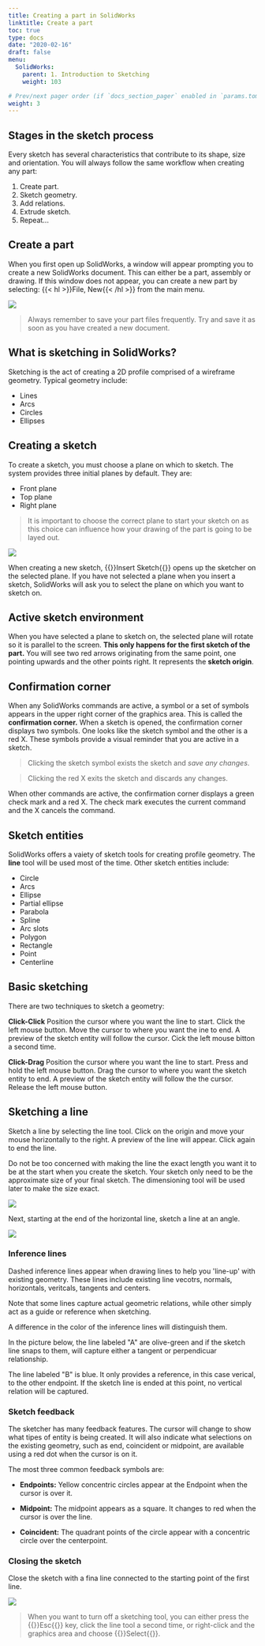 ```yaml
---
title: Creating a part in SolidWorks
linktitle: Create a part
toc: true
type: docs
date: "2020-02-16"
draft: false
menu:
  SolidWorks:
    parent: 1. Introduction to Sketching
    weight: 103

# Prev/next pager order (if `docs_section_pager` enabled in `params.toml`)
weight: 3
---
```


## Stages in the sketch process

Every sketch has several characteristics that contribute to its shape, size and orientation. You will always follow the same workflow when creating any part:

1. Create part.
2. Sketch geometry.
3. Add relations.
4. Extrude sketch.
5. Repeat...

## Create a part

When you first open up SolidWorks, a window will appear prompting you to create a new SolidWorks document. This can either be a part, assembly or drawing. If this window does not appear, you can create a new part by selecting: {{< hl >}}File, New{{< /hl >}} from the main menu.

![](/courses/SolidWorks/1-Creata-a-part_files/SolidWorks-New-file.PNG)

> Always remember to save your part files frequently. Try and save it as soon as you have created a new document.

## What is sketching in SolidWorks?
Sketching is the act of creating a 2D profile comprised of a wireframe geometry. Typical geometry include:
* Lines
* Arcs
* Circles
* Ellipses

## Creating a sketch
To create a sketch, you must choose a plane on which to sketch. The system provides three initial planes by default. They are:
* Front plane
* Top plane
* Right plane
> It is important to choose the correct plane to start your sketch on as this choice can influence how your drawing of the part is going to be layed out.

![](/courses/SolidWorks/1-Creata-a-part_files/SolidWorks-default-planes.PNG)

When creating a new sketch, {{<hl>}}Insert Sketch{{</hl>}} opens up the sketcher on the selected plane. If you have not selected a plane when you insert a sketch, SolidWorks will ask you to select the plane on which you want to sketch on.

## Active sketch environment
When you have selected a plane to sketch on, the selected plane will rotate so it is parallel to the screen. **This only happens for the first sketch of the part.** You will see two red arrows originating from the same point, one pointing upwards and the other points right. It represents the **sketch origin**.

## Confirmation corner
When any SolidWorks commands are active, a symbol or a set of symbols appears in the upper right corner of the graphics area. This is called the **confirmation corner.** When a sketch is opened, the confirmation corner displays two symbols. One looks like the sketch symbol and the other is a red X. These symbols provide a visual reminder that you are active in a sketch.
> Clicking the sketch symbol exists the sketch and *save any changes*. 

> Clicking the red X exits the sketch and discards any changes.

When other commands are active, the confirmation corner displays a green check mark and a red X. The check mark executes the current command and the X cancels the command.

## Sketch entities
SolidWorks offers a vaiety of sketch tools for creating profile geometry. The **line** tool will be used most of the time. Other sketch entities include:
* Circle
* Arcs
* Ellipse
* Partial ellipse
* Parabola
* Spline
* Arc slots
* Polygon
* Rectangle
* Point
* Centerline

## Basic sketching
There are two techniques to sketch a geometry:

**Click-Click**
Position the cursor where you want the line to start. Click the left mouse button. Move the cursor to where you want the ine to end. A preview of the sketch entity will follow the cursor. Cick the left mouse bitton a second  time. 

**Click-Drag**
Position the cursor where you want the line to start. Press and hold the left mouse button. Drag the cursor to where you want the sketch entity to end. A preview of the sketch entity will follow the the cursor. Release the left mouse button.

## Sketching a line
Sketch a line by selecting the line tool. Click on the origin and move your mouse horizontally to the right. A preview of the line will appear. Click again to end the line.

Do not be too concerned with making the line the exact length you want it to be at the start when you create the sketch. Your sketch only need to be the approximate size of your final sketch. The dimensioning tool will be used later to make the size exact.

![](/courses/SolidWorks/1-Creata-a-part_files/SolidWorks-vertical-line.PNG)

Next, starting at the end of the horizontal line, sketch a line at an angle.

![](/courses/SolidWorks/1-Creata-a-part_files/SolidWorks-angled-line.PNG)

### Inference lines
Dashed inference lines appear when drawing lines to help you 'line-up' with existing geometry. These lines include existing line vecotrs, normals, horizontals, veritcals, tangents and centers.

Note that some lines capture actual geometric relations, while other simply act as a guide or reference when sketching. 

A difference in the color of the inference lines will distinguish them. 

In the picture below, the line labeled "A" are olive-green and if the sketch line snaps to them, will capture either a tangent or perpendicuar relationship. 

The line labeled "B" is blue. It only provides a reference, in this case verical, to the other endpoint. If the sketch line is ended at this point, no vertical relation will be captured.

### Sketch feedback
The sketcher has many feedback features. The cursor will change to show what tipes of entity is being created. It will also indicate what selections on the existing geometry, such as end, coincident or midpoint, are available using a red dot when the cursor is on it.

The most three common feedback symbols are:
* **Endpoints:** Yellow concentric circles appear at the Endpoint when the cursor is over it.

* **Midpoint:** The midpoint appears as a square. It changes to red when the cursor is over the line.

* **Coincident:** The quadrant points of the circle appear with a concentric circle over the centerpoint.

### Closing the sketch
Close the sketch with a fina line connected to the starting point of the first line.

![](/courses/SolidWorks/1-Creata-a-part_files/SolidWorks-completed-sketch.PNG)

> When you want to turn off a sketching tool, you can either press the {{<hl>}}Esc{{</hl>}} key, click the line tool a second time, or right-click and the graphics area and choose {{<hl>}}Select{{</hl>}}.